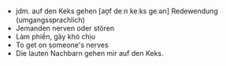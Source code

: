 - jdm. auf den Keks gehen [aʊ̯f deːn keːks ɡeːən]	Redewendung (umgangssprachlich)
- Jemanden nerven oder stören
- Làm phiền, gây khó chịu 
- To get on someone's nerves	
- Die lauten Nachbarn gehen mir auf den Keks.